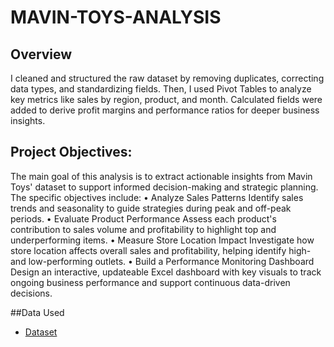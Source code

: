 # MAVIN-TOYS-ANALYSIS
## Overview
I cleaned and structured the raw dataset by removing duplicates, correcting data types, and standardizing fields. Then, I used Pivot Tables to analyze key metrics like sales by region, product, and month. Calculated fields were added to derive profit margins and performance ratios for deeper business insights.

## Project Objectives:
The main goal of this analysis is to extract actionable insights from Mavin Toys' dataset to support informed decision-making and strategic planning. The specific objectives include:
•	Analyze Sales Patterns
Identify sales trends and seasonality to guide strategies during peak and off-peak periods.
•	Evaluate Product Performance
Assess each product's contribution to sales volume and profitability to highlight top and underperforming items.
•	Measure Store Location Impact
Investigate how store location affects overall sales and profitability, helping identify high- and low-performing outlets.
•	Build a Performance Monitoring Dashboard
Design an interactive, updateable Excel dashboard with key visuals to track ongoing business performance and support continuous data-driven decisions.

##Data Used
- <a href="https://docs.google.com/spreadsheets/d/1vxbZEVYkAMtqcb7Exzv-QDxUza6-b1dd/edit?usp=drive_link&ouid=112581567316939365415&rtpof=true&sd=true">Dataset</a>
